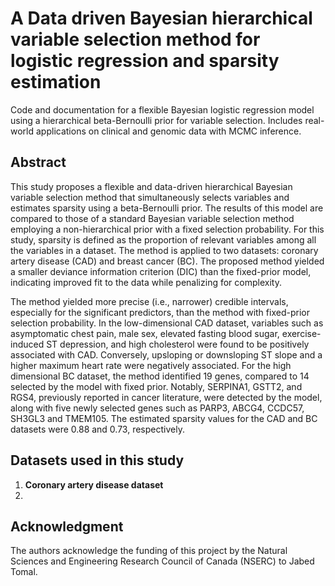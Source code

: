 # A Data driven Bayesian hierarchical variable selection method for logistic regression and sparsity estimation
Code and documentation for a flexible Bayesian logistic regression model using a hierarchical beta-Bernoulli prior for variable selection. Includes real-world applications on clinical and genomic data with MCMC inference.
## Abstract 
This study proposes a flexible and data-driven hierarchical Bayesian variable selection method that simultaneously selects variables and estimates sparsity using a beta-Bernoulli prior. The results of this model are compared to those of a standard Bayesian variable selection method employing a non-hierarchical prior with a fixed selection probability. For this study, sparsity is defined as the proportion of relevant variables among all the variables in a dataset. The method is applied to two datasets: coronary artery disease (CAD) and breast cancer (BC). The proposed method yielded a smaller deviance information criterion (DIC) than the fixed-prior model, indicating improved fit to the data while penalizing for complexity.


The method yielded more precise (i.e., narrower) credible intervals, especially for the significant predictors, than the method with fixed-prior selection probability. In the low-dimensional CAD dataset, variables such as asymptomatic chest pain, male sex, elevated fasting blood sugar, exercise-induced ST depression, and high cholesterol were found to be positively associated with CAD. Conversely, upsloping or downsloping ST slope and a higher maximum heart rate were negatively associated. For the high dimensional BC dataset, the method identified 19 genes, compared to 14 selected by the model with fixed prior. Notably, SERPINA1, GSTT2, and RGS4, previously reported in cancer literature, were detected by the model, along with five newly selected genes such as PARP3, ABCG4, CCDC57, SH3GL3 and TMEM105. The estimated sparsity values for the CAD and BC datasets were 0.88 and 0.73, respectively.

## Datasets used in this study

1. **Coronary artery disease dataset**
2. 
## Acknowledgment

The authors acknowledge the funding of this project by the Natural Sciences and Engineering Research Council of Canada (NSERC) to Jabed Tomal.

